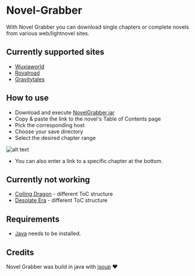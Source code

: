 # Novel-Grabber
With Novel Grabber you can download single chapters or complete novels from various web/lightnovel sites.

## Currently supported sites
* [Wuxiaworld](https://wuxiaworld.com/)
* [Royalroad](https://royalroad.com/)
* [Gravitytales](https://gravitytales.com/)

## How to use
* Download and execute [NovelGrabber.jar](https://github.com/Flameish/Novel-Grabber/raw/master/NovelGrabber.jar)
* Copy & paste the link to the novel's Table of Contents page
* Pick the corresponding host
* Choose your save directory
* Select the desired chapter range 

![alt text](https://i.imgur.com/lwWfKej.jpg) <br>

* You can also enter a link to a specific chapter at the bottom.

## Currently not working
* [Coiling Dragon](https://www.wuxiaworld.com/novel/coiling-dragon-preview) - different ToC structure
* [Desolate Era](https://www.wuxiaworld.com/novel/desolate-era) - different ToC structure

## Requirements
* [Java](https://www.java.com/en/) needs to be installed.

## Credits
Novel Grabber was build in java with [jsoup](https://www.jsoup.org/) :heart:
